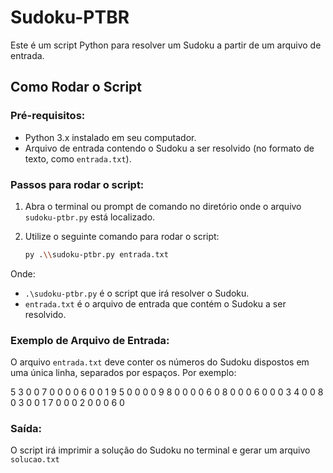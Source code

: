 # Sudoku-PTBR
Este é um script Python para resolver um Sudoku a partir de um arquivo de entrada.

## Como Rodar o Script

### Pré-requisitos:
  - Python 3.x instalado em seu computador.
  - Arquivo de entrada contendo o Sudoku a ser resolvido (no formato de texto, como `entrada.txt`).

### Passos para rodar o script:
  1. Abra o terminal ou prompt de comando no diretório onde o arquivo `sudoku-ptbr.py` está localizado.
  
  2. Utilize o seguinte comando para rodar o script:
  
     ```bash
     py .\\sudoku-ptbr.py entrada.txt
     ```

   Onde:
   - `.\sudoku-ptbr.py` é o script que irá resolver o Sudoku.
   - `entrada.txt` é o arquivo de entrada que contém o Sudoku a ser resolvido.

### Exemplo de Arquivo de Entrada:
   O arquivo `entrada.txt` deve conter os números do Sudoku dispostos em uma única linha, separados por espaços. Por exemplo:

  5 3 0 0 7 0 0 0 0 6 0 0 1 9 5 0 0 0 0 9 8 0 0 0 0 6 0 8 0 0 0 6 0 0 0 3 4 0 0 8 0 3 0 0 1 7 0 0 0 2 0 0 0 6 0

### Saída:
O script irá imprimir a solução do Sudoku no terminal e gerar um arquivo `solucao.txt`
